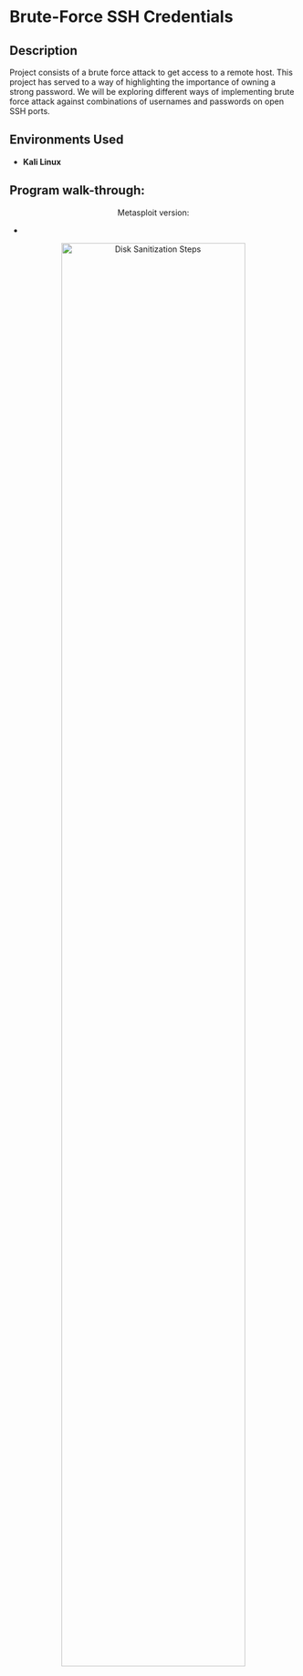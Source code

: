 <h1>Brute-Force SSH Credentials</h1>

<h2>Description</h2>
Project consists of a brute force attack to get access to a remote host. This project has served to a way of highlighting the importance of owning a strong password. We will be exploring different ways of implementing brute force attack against combinations of usernames and passwords on open SSH ports.
<br />

<h2>Environments Used </h2>

- <b>Kali Linux</b>

<h2>Program walk-through:</h2>

<p align="center">
Metasploit version: <br/>
  
  - <b></b>

<p align="center">
<img src="" height="80%" width="80%" alt="Disk Sanitization Steps"/>
<br />
<br />

</p>

<!--
 ```diff
- text in red
+ text in green
! text in orange
# text in gray
@@ text in purple (and bold)@@
```
--!>
